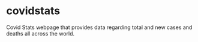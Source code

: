 # covidstats
Covid Stats webpage that provides data regarding total and new cases and deaths all across the world.
